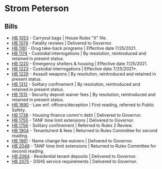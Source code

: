 # Strom Peterson
## Bills
* [HB 1053](/bill/2021-22/hb/1053/) - Carryout bags | House Rules "X" file.
* [HB 1074](/bill/2021-22/hb/1074/) - Fatality reviews | Delivered to Governor.
* [HB 1161](/bill/2021-22/hb/1161/) - Drug take-back programs | Effective date 7/25/2021.
* [HB 1174](/bill/2021-22/hb/1174/) - Custodial interrogations | By resolution, reintroduced and retained in present status.
* [HB 1220](/bill/2021-22/hb/1220/) - Emergency shelters & housing | Effective date 7/25/2021.
* [HB 1223](/bill/2021-22/hb/1223/) - Custodial interrogations | Effective date 7/25/2021*.
* [HB 1229](/bill/2021-22/hb/1229/) - Assault weapons | By resolution, reintroduced and retained in present status.
* [HB 1312](/bill/2021-22/hb/1312/) - Solitary confinement | By resolution, reintroduced and retained in present status.
* [HB 1515](/bill/2021-22/hb/1515/) - Security deposit waiver fees | By resolution, reintroduced and retained in present status.
* [HB 1690](/bill/2021-22/hb/1690/) - Law enf. officers/deception | First reading, referred to Public Safety.
* [HB 1738](/bill/2021-22/hb/1738/) - Housing finance comm'n debt | Delivered to Governor.
* [HB 1755](/bill/2021-22/hb/1755/) - TANF time limit extensions | Delivered to Governor.
* [HB 1756](/bill/2021-22/hb/1756/) - Solitary confinement | Referred to Rules 2 Review.
* [HB 1904](/bill/2021-22/hb/1904/) - Tenants/rent & fees | Returned to Rules Committee for second reading.
* [HB 1961](/bill/2021-22/hb/1961/) - Name change fee waivers | Delivered to Governor.
* [HB 2048](/bill/2021-22/hb/2048/) - TANF time limit extensions | Returned to Rules Committee for second reading.
* [HB 2064](/bill/2021-22/hb/2064/) - Residential tenant deposits | Delivered to Governor.
* [HB 2075](/bill/2021-22/hb/2075/) - DSHS service requirements | Delivered to Governor.
